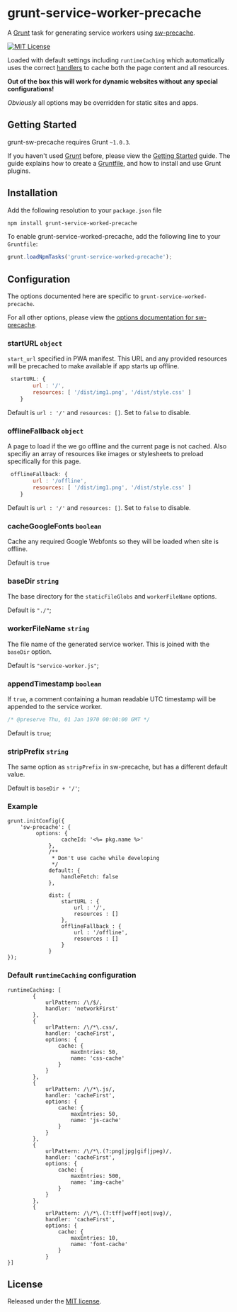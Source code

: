 # grunt-service-worker-precache

A [Grunt](http://gruntjs.com) task for generating service workers using [sw-precache](https://www.npmjs.com/package/sw-precache).

[![MIT License](https://img.shields.io/badge/license-MIT-blue.svg?style=flat-square)](https://bitbucket.org/morrisallison/grunt-sw-precache/raw/default/LICENSE)

Loaded with default settings including `runtimeCaching` which automatically uses the correct [handlers](https://googlechromelabs.github.io/sw-toolbox/api.html#handlers) to cache both the page content and all resources. 

**Out of the box this will work for dynamic websites without any special configurations!**

_Obviously_ all options may be overridden for static sites and apps.

## Getting Started

grunt-sw-precache requires Grunt `~1.0.3`.

If you haven't used [Grunt](http://gruntjs.com/) before, please view the [Getting Started](http://gruntjs.com/getting-started) guide.
The guide explains how to create a [Gruntfile](http://gruntjs.com/sample-gruntfile), and how to install and use Grunt plugins.

## Installation

Add the following resolution to your `package.json` file

``` bash
npm install grunt-service-worked-precache
```


To enable grunt-service-worked-precache, add the following line to your `Gruntfile`:

```javascript
grunt.loadNpmTasks('grunt-service-worked-precache');
```

## Configuration

The options documented here are specific to `grunt-service-worked-precache`.

For all other options, please view the [options documentation for sw-precache](https://github.com/googlechrome/sw-precache#options).

### startURL `object`

`start_url` specified in PWA manifest. This URL and any provided resources will be precached to make available if app starts up offline. 

```js
 startURL: {
        url : '/',
        resources: [ '/dist/img1.png', '/dist/style.css' ]
    }
```

Default is `url : '/'` and `resources: []`. 
Set to `false` to disable.

### offlineFallback `object`

A page to load if the we go offline and the current page is not cached. Also specifiy an array of resources like images or stylesheets to preload specifically for this page.

```js
 offlineFallback: {
        url : '/offline',
        resources: [ '/dist/img1.png', '/dist/style.css' ]
    }
```

Default is `url : '/'` and `resources: []`. 
Set to `false` to disable.


### cacheGoogleFonts `boolean`
Cache any required Google Webfonts so they will be loaded when site is offline.

Default is `true`

### baseDir `string`

The base directory for the `staticFileGlobs` and `workerFileName` options.

Default is `"./"`;

### workerFileName `string`

The file name of the generated service worker. This is joined with the `baseDir` option.

Default is `"service-worker.js"`;

### appendTimestamp `boolean`

If `true`, a comment containing a human readable UTC timestamp will be appended to the service worker.

```javascript
/* @preserve Thu, 01 Jan 1970 00:00:00 GMT */
```

Default is `true`;

### stripPrefix `string`

The same option as `stripPrefix` in sw-precache, but has a different default value.

Default is `baseDir + '/'`;

### Example

    grunt.initConfig({
		'sw-precache': {
             options: {
                     cacheId: '<%= pkg.name %>'
                 },
                 /**
                  * Don't use cache while developing
                  */
                 default: {
                     handleFetch: false
                 },
             
                 dist: {
                     startURL : {
                         url : '/',
                         resources : []
                     },
                     offlineFallback : {
                         url : '/offline',
                         resources : []
                     }
                 }
    });
    
### Default `runtimeCaching` configuration
    runtimeCaching: [
            {
                urlPattern: /\/$/,
                handler: 'networkFirst'
            },
            {
                urlPattern: /\/*\.css/,
                handler: 'cacheFirst',
                options: {
                    cache: {
                        maxEntries: 50,
                        name: 'css-cache'
                    }
                }
            },
            {
                urlPattern: /\/*\.js/,
                handler: 'cacheFirst',
                options: {
                    cache: {
                        maxEntries: 50,
                        name: 'js-cache'
                    }
                }
            },
            {
                urlPattern: /\/*\.(?:png|jpg|gif|jpeg)/,
                handler: 'cacheFirst',
                options: {
                    cache: {
                        maxEntries: 500,
                        name: 'img-cache'
                    }
                }
            },
            {
                urlPattern: /\/*\.(?:tff|woff|eot|svg)/,
                handler: 'cacheFirst',
                options: {
                    cache: {
                        maxEntries: 10,
                        name: 'font-cache'
                    }
                }
    }]

## License

Released under the [MIT license](https://bitbucket.org/morrisallison/grunt-sw-precache/raw/default/LICENSE).
